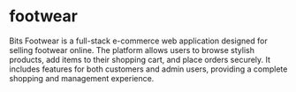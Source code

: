 # footwear
Bits Footwear is a full-stack e-commerce web application designed for selling footwear online. The platform allows users to browse stylish products, add items to their shopping cart, and place orders securely. It includes features for both customers and admin users, providing a complete shopping and management experience.
